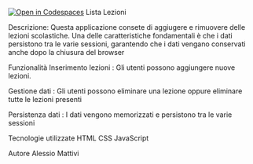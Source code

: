 [![Open in Codespaces](https://classroom.github.com/assets/launch-codespace-7f7980b617ed060a017424585567c406b6ee15c891e84e1186181d67ecf80aa0.svg)](https://classroom.github.com/open-in-codespaces?assignment_repo_id=14386999)
Lista Lezioni

Descrizione:
Questa applicazione consete di aggiugere e rimuovere delle lezioni scolastiche. Una delle caratteristiche fondamentali è che i dati persistono tra le varie sessioni, garantendo che i dati vengano conservati anche dopo la chiusura del browser

Funzionalità
Inserimento lezioni : Gli utenti possono aggiungere nuove lezioni.

Gestione dati : Gli utenti possono eliminare una lezione oppure eliminare tutte le lezioni presenti

Persistenza dati : I dati vengono memorizzati e persistono tra le varie sessioni

Tecnologie utilizzate
HTML
CSS
JavaScript

Autore
Alessio Mattivi
